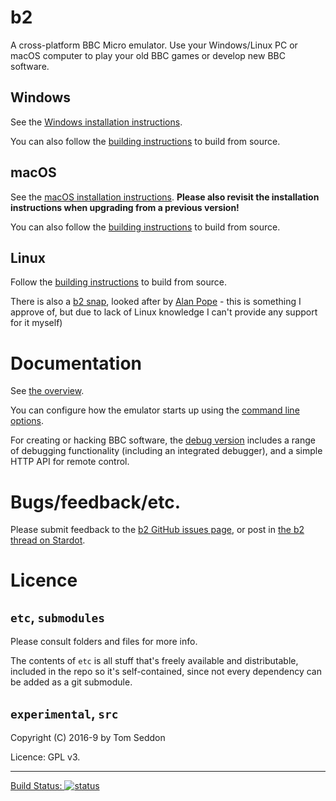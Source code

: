# b2

A cross-platform BBC Micro emulator. Use your Windows/Linux PC or
macOS computer to play your old BBC games or develop new BBC software.

## Windows

See the
[Windows installation instructions](./doc/Installing-on-Windows.md).

You can also follow the [building instructions](./doc/Building.md) to
build from source.

## macOS

See the [macOS installation instructions](./doc/Installing-on-OSX.md).
**Please also revisit the installation instructions when upgrading
from a previous version!**

You can also follow the [building instructions](./doc/Building.md) to
build from source.

## Linux

Follow the [building instructions](./doc/Building.md) to
build from source.

There is also a [b2 snap](https://snapcraft.io/b2), looked after by
[Alan Pope](https://github.com/popey/b2-snap/) - this is something I
approve of, but due to lack of Linux knowledge I can't provide any
support for it myself)

# Documentation

See [the overview](./doc/Overview.md).

You can configure how the emulator starts up using the
[command line options](./doc/Command-Line.md).

For creating or hacking BBC software, the
[debug version](./doc/Debug-version.md) includes a range of debugging
functionality (including an integrated debugger), and a simple HTTP
API for remote control.

# Bugs/feedback/etc.

Please submit feedback to the
[b2 GitHub issues page](https://github.com/tom-seddon/b2/issues), or
post in
[the b2 thread on Stardot](https://stardot.org.uk/forums/viewtopic.php?f=4&t=13081).

# Licence

## `etc`, `submodules`

Please consult folders and files for more info.

The contents of `etc` is all stuff that's freely available and
distributable, included in the repo so it's self-contained, since not
every dependency can be added as a git submodule.

## `experimental`, `src`

Copyright (C) 2016-9 by Tom Seddon

Licence: GPL v3.

-----

[Build Status: ![status](https://ci.appveyor.com/api/projects/status/3sdnt3mh1r61h74y?svg=true)](https://ci.appveyor.com/project/tom-seddon/b2)
